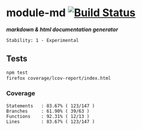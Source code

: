 # module-md [![Build Status](https://secure.travis-ci.org/skenqbx/module-md.png)](http://travis-ci.org/skenqbx/module-md)

**_markdown & html documentation generator_**

```
Stability: 1 - Experimental
```

## Tests

```bash
npm test
firefox coverage/lcov-report/index.html
```

### Coverage

```
Statements   : 83.67% ( 123/147 )
Branches     : 61.90% ( 39/63 )
Functions    : 92.31% ( 12/13 )
Lines        : 83.67% ( 123/147 )
```
